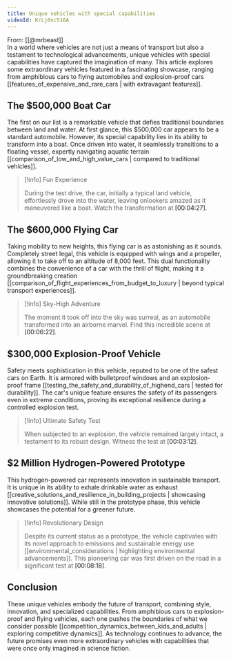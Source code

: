 ```yaml
---
title: Unique vehicles with special capabilities
videoId: KrLj6nc516A
---
```


From: [[@mrbeast]] <br/> 
In a world where vehicles are not just a means of transport but also a testament to technological advancements, unique vehicles with special capabilities have captured the imagination of many. This article explores some extraordinary vehicles featured in a fascinating showcase, ranging from amphibious cars to flying automobiles and explosion-proof cars [[features_of_expensive_and_rare_cars | with extravagant features]].

## The $500,000 Boat Car

The first on our list is a remarkable vehicle that defies traditional boundaries between land and water. At first glance, this $500,000 car appears to be a standard automobile. However, its special capability lies in its ability to transform into a boat. Once driven into water, it seamlessly transitions to a floating vessel, expertly navigating aquatic terrain [[comparison_of_low_and_high_value_cars | compared to traditional vehicles]].

> [!info] Fun Experience
> 
> During the test drive, the car, initially a typical land vehicle, effortlessly drove into the water, leaving onlookers amazed as it maneuvered like a boat. Watch the transformation at <a class="yt-timestamp" data-t="00:04:27">[00:04:27]</a>.

## The $600,000 Flying Car

Taking mobility to new heights, this flying car is as astonishing as it sounds. Completely street legal, this vehicle is equipped with wings and a propeller, allowing it to take off to an altitude of 8,000 feet. This dual functionality combines the convenience of a car with the thrill of flight, making it a groundbreaking creation [[comparison_of_flight_experiences_from_budget_to_luxury | beyond typical transport experiences]].

> [!info] Sky-High Adventure
> 
> The moment it took off into the sky was surreal, as an automobile transformed into an airborne marvel. Find this incredible scene at <a class="yt-timestamp" data-t="00:06:22">[00:06:22]</a>.

## $300,000 Explosion-Proof Vehicle

Safety meets sophistication in this vehicle, reputed to be one of the safest cars on Earth. It is armored with bulletproof windows and an explosion-proof frame [[testing_the_safety_and_durability_of_highend_cars | tested for durability]]. The car's unique feature ensures the safety of its passengers even in extreme conditions, proving its exceptional resilience during a controlled explosion test.

> [!info] Ultimate Safety Test
> 
> When subjected to an explosion, the vehicle remained largely intact, a testament to its robust design. Witness the test at <a class="yt-timestamp" data-t="00:03:12">[00:03:12]</a>.

## $2 Million Hydrogen-Powered Prototype

This hydrogen-powered car represents innovation in sustainable transport. It is unique in its ability to exhale drinkable water as exhaust [[creative_solutions_and_resilience_in_building_projects | showcasing innovative solutions]]. While still in the prototype phase, this vehicle showcases the potential for a greener future.

> [!info] Revolutionary Design
> 
> Despite its current status as a prototype, the vehicle captivates with its novel approach to emissions and sustainable energy use [[environmental_considerations | highlighting environmental advancements]]. This pioneering car was first driven on the road in a significant test at <a class="yt-timestamp" data-t="00:08:18">[00:08:18]</a>.

## Conclusion

These unique vehicles embody the future of transport, combining style, innovation, and specialized capabilities. From amphibious cars to explosion-proof and flying vehicles, each one pushes the boundaries of what we consider possible [[competition_dynamics_between_kids_and_adults | exploring competitive dynamics]]. As technology continues to advance, the future promises even more extraordinary vehicles with capabilities that were once only imagined in science fiction.